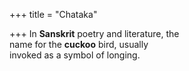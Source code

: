 +++
title = "Chataka"

+++
In **Sanskrit** poetry and literature, the  
name for the **cuckoo** bird, usually  
invoked as a symbol of longing.